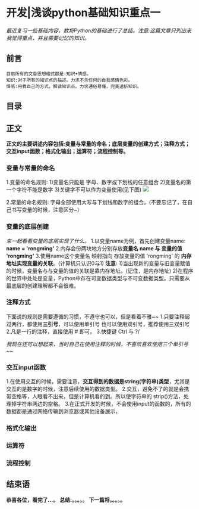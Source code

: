 # 开发|浅谈python基础知识重点一
*最近复习一些基础内容，故将Python的基础进行了总结。注意:这篇文章只列出来我觉得重点，并且需要记忆的知识。*

## 前言
    目前所有的文章思想格式都是:知识+情感。
    知识:对于所有的知识点的描述。力求不含任何的自我感情色彩。
    情感:用我自己的方式，解读知识点。力求通俗易懂，完美透析知识。

## 目录


## 正文
**正文的主要讲述内容包括:变量与常量的命名；底层变量的创建方式；注释方式；交互input函数；格式化输出；运算符；流程控制等。**

### 变量与常量的命名
1.变量的命名规则:
1)变量名只能是 字母、数字或下划线的任意组合
2)变量名的第一个字符不能是数字
3)关键字不可以作为变量使用(见下图)
![](http://pu3mwbwzj.bkt.clouddn.com/Python%E5%85%B3%E9%94%AE%E5%AD%97.png)

2.常量的命名规则:
字母全部使用大写与下划线和数字的组合。(不要忘记了，在自己书写变量的时候，注意区分~)

### 变量的底层创建
*来一起看看变量的底层实现了什么。*
1.以变量name为例，首先创建变量name: **name = 'rongming'**
2.内存会份两块地方分别存放**变量名 name 与 变量的值 'rongming'**
3.使用name这个变量名 映射指向 存放变量的值 'rongming' 的 **内存地址实现变量的关联**。(计算机只认识0与1)
**注意:**
1)当出现新的变量与旧变量赋值的时候，变量名与与变量的值的关联是靠内存地址。(记住，是内存地址)
2)在程序的世界中处处是变量，Python中存在可变数据类型与不可变数据类型。只需要从最底层的创建理解都不会很难。

### 注释方式
下面说的规则是需要遵循的习惯，不遵守也可以，但是看着不雅~~
1.只要注释超过两行，都使用**三引号**，可以使用单引号 也可以使用双引号，推荐使用三双引号
2.凡是一行的注释，直接使用 # 即可。
3.快捷键 Ctrl 与 ?/

*我现在还可以想起来，当时自己在使用注释的时候，不喜欢喜欢使用三个单引号~~*


### 交互input函数
1.在使用交互的时候，需要注意，**交互得到的数据是string(字符串)类型**，尤其是交互的是数字的时候，注意后续使用的数据类型。
2.交互，避免不了的就是会携带空格等，人眼看不出来，但是计算机看的到。所以使字符串的 strip()方法，处理掉字符串两边的空格。
3.在正式开发的时候，不会使用input的函数的，所有的数据都是通过网络传输到浏览器或其他设备展示，


### 格式化输出



### 运算符



### 流程控制



## 结束语
 **恭喜各位，看完了...。**
**总结:。。。。。**
**下一篇将。。。。。**








